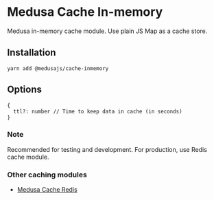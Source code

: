 # Medusa Cache In-memory

Medusa in-memory cache module. Use plain JS Map as a cache store.

## Installation

```
yarn add @medusajs/cache-inmemory
```

## Options

```
{
  ttl?: number // Time to keep data in cache (in seconds)
}
```

### Note
Recommended for testing and development. For production, use Redis cache module. 

### Other caching modules
- [Medusa Cache Redis](../cache-redis/README.md)

